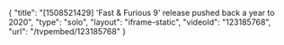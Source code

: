 {
    "title": "[1508521429] 'Fast & Furious 9' release pushed back a year to 2020",
    "type": "solo",
    "layout": "iframe-static",
    "videoId": "123185768",
    "url": "\/tvpembed\/123185768"
}